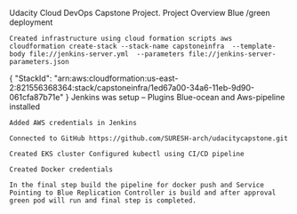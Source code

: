 

Udacity Cloud DevOps Capstone Project. Project Overview Blue /green deployment

    Created infrastructure using cloud formation scripts aws cloudformation create-stack --stack-name capstoneinfra  --template-body file://jenkins-server.yml  --parameters file://jenkins-server-parameters.json
{
    "StackId": "arn:aws:cloudformation:us-east-2:821556368364:stack/capstoneinfra/1ed67a00-34a6-11eb-9d90-061cfa87b71e"
}
    Jenkins was setup – Plugins Blue-ocean and Aws-pipeline installed

    Added AWS credentials in Jenkins

    Connected to GitHub https://github.com/SURESH-arch/udacitycapstone.git

    Created EKS cluster Configured kubectl using CI/CD pipeline

    Created Docker credentials

    In the final step build the pipeline for docker push and Service Pointing to Blue Replication Controller is build and after approval green pod will run and final step is completed.

